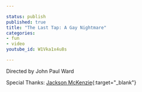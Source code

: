```yaml
---

status: publish
published: true
title: "The Last Tap: A Gay Nightmare"
categories:
- fun
- video
youtube_id: W1Vka1x4u8s

---
```


Directed by John Paul Ward

Special Thanks: [Jackson McKenzie](https://instagram.com/rothdaddy?igshid=MzRlODBiNWFlZA==){:target="\_blank"}